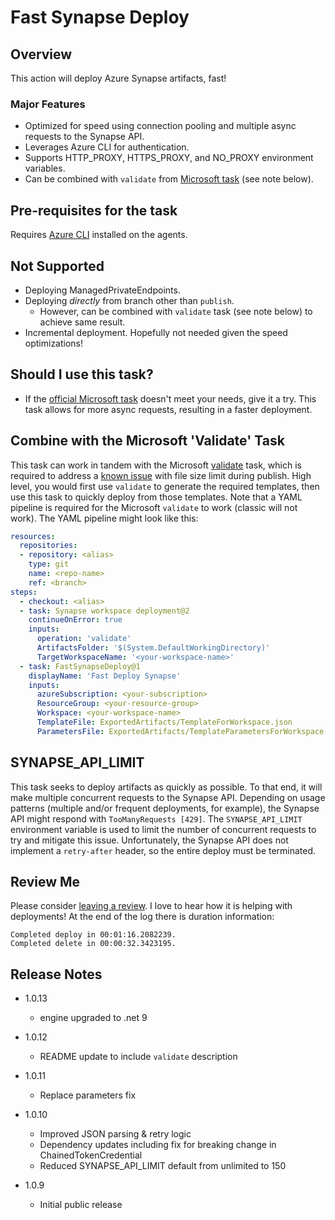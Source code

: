 # Fast Synapse Deploy

## Overview
This action will deploy Azure Synapse artifacts, fast!

### Major Features
 - Optimized for speed using connection pooling and multiple async requests to the Synapse API.
 - Leverages Azure CLI for authentication.
 - Supports HTTP_PROXY, HTTPS_PROXY, and NO_PROXY environment variables.
 - Can be combined with `validate` from [Microsoft task](https://marketplace.visualstudio.com/items?itemName=AzureSynapseWorkspace.synapsecicd-deploy) (see note below).

## Pre-requisites for the task
Requires [Azure CLI](https://docs.microsoft.com/en-us/cli/azure/overview) installed on the agents.

## Not Supported 
 - Deploying ManagedPrivateEndpoints.
 - Deploying *directly* from branch other than `publish`. 
   - However, can be combined with `validate` task (see note below) to achieve same result. 
 - Incremental deployment. Hopefully not needed given the speed optimizations!

## Should I use this task?
 - If the [official Microsoft task](https://marketplace.visualstudio.com/items?itemName=AzureSynapseWorkspace.synapsecicd-deploy) doesn't meet your needs, give it a try. This task allows for more async requests, resulting in a faster deployment. 

## Combine with the Microsoft 'Validate' Task
This task can work in tandem with the Microsoft [validate](https://learn.microsoft.com/en-us/azure/synapse-analytics/cicd/continuous-integration-delivery#configure-the-deployment-task) task, which is required to address a [known issue](https://learn.microsoft.com/en-us/azure/synapse-analytics/cicd/continuous-integration-delivery#1-publish-failed-workspace-arm-file-is-more-than-20-mb) with file size limit during publish. High level, you would first use `validate` to generate the required templates, then use this task to quickly deploy from those templates. Note that a YAML pipeline is required for the Microsoft `validate` to work (classic will not work). The YAML pipeline might look like this:

```yaml
resources:
  repositories:
  - repository: <alias>
    type: git
    name: <repo-name>
    ref: <branch>
steps:
  - checkout: <alias>
  - task: Synapse workspace deployment@2
    continueOnError: true    
    inputs:
      operation: 'validate'
      ArtifactsFolder: '$(System.DefaultWorkingDirectory)'
      TargetWorkspaceName: '<your-workspace-name>'
  - task: FastSynapseDeploy@1
    displayName: 'Fast Deploy Synapse'
    inputs:
      azureSubscription: <your-subscription>
      ResourceGroup: <your-resource-group>
      Workspace: <your-workspace-name>
      TemplateFile: ExportedArtifacts/TemplateForWorkspace.json
      ParametersFile: ExportedArtifacts/TemplateParametersForWorkspace.json
```




## SYNAPSE_API_LIMIT
This task seeks to deploy artifacts as quickly as possible. To that end, it will make multiple concurrent requests to the Synapse API. Depending on usage patterns (multiple and/or frequent deployments, for example), the Synapse API might respond with `TooManyRequests [429]`. The `SYNAPSE_API_LIMIT` environment variable is used to limit the number of concurrent requests to try and mitigate this issue.  Unfortunately, the Synapse API does not implement a `retry-after` header, so the entire deploy must be terminated.

## Review Me
Please consider [leaving a review](https://marketplace.visualstudio.com/items?itemName=shawn-mcgough.fast-synapse-deploy&ssr=false#review-details). I love to hear how it is helping with deployments!
At the end of the log there is duration information:
```
Completed deploy in 00:01:16.2082239.
Completed delete in 00:00:32.3423195.
```

## Release Notes

 - 1.0.13
   - engine upgraded to .net 9

 - 1.0.12
   - README update to include `validate` description

 - 1.0.11
   - Replace parameters fix

 - 1.0.10
   - Improved JSON parsing & retry logic
   - Dependency updates including fix for breaking change in ChainedTokenCredential
   - Reduced SYNAPSE_API_LIMIT default from unlimited to 150

 - 1.0.9
   - Initial public release








